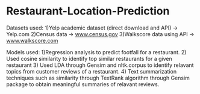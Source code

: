 # Restaurant-Location-Prediction

Datasets used: 
1)Yelp academic dataset (direct download and API) -> Yelp.com 
2)Census data -> www.census.gov 
3)Walkscore data using API -> www.walkscore.com

Models used: 
1)Regression analysis to predict footfall for a restaurant. 
2) Used cosine similarity to identify top similar restaurants for a given restaurant 
3) Used LDA through Gensim and nltk.corpus to identify relavant topics from customer reviews of a restaurant.
4) Text summarization techniques such as similarity through TextRank algorithm through Gensim package to obtain meaningful summaries of relavant reviews.

